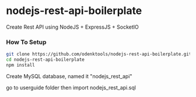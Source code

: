 # nodejs-rest-api-boilerplate
Create Rest API using NodeJS + ExpressJS + SocketIO

### How To Setup

```sh
git clone https://github.com/odenktools/nodejs-rest-api-boilerplate.git
cd nodejs-rest-api-boilerplate
npm install
```

Create MySQL database, named it "nodejs_rest_api"

go to userguide folder then import nodejs_rest_api.sql
